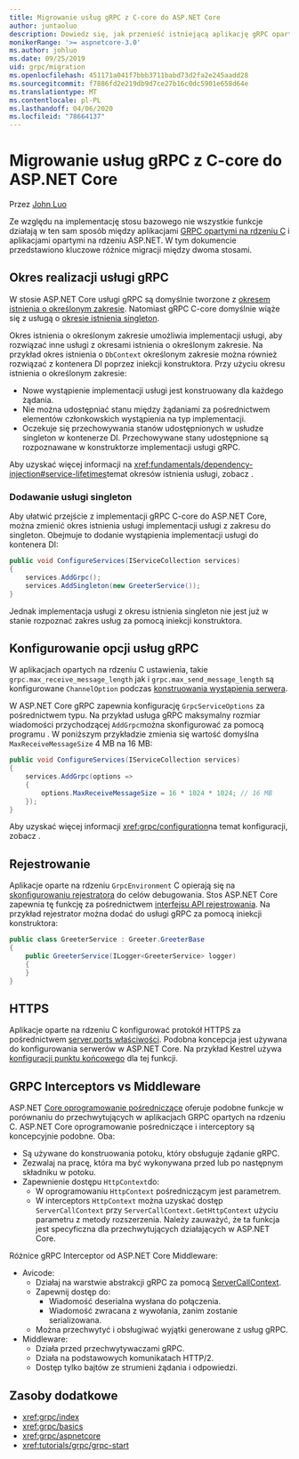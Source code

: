 ```yaml
---
title: Migrowanie usług gRPC z C-core do ASP.NET Core
author: juntaoluo
description: Dowiedz się, jak przenieść istniejącą aplikację gRPC opartą na rdzeniu C, aby działała na stosie ASP.NET Core.
monikerRange: '>= aspnetcore-3.0'
ms.author: johluo
ms.date: 09/25/2019
uid: grpc/migration
ms.openlocfilehash: 451171a041f7bbb3711babd73d2fa2e245aadd28
ms.sourcegitcommit: f7886fd2e219db9d7ce27b16c0dc5901e658d64e
ms.translationtype: MT
ms.contentlocale: pl-PL
ms.lasthandoff: 04/06/2020
ms.locfileid: "78664137"
---
```

# <a name="migrating-grpc-services-from-c-core-to-aspnet-core"></a>Migrowanie usług gRPC z C-core do ASP.NET Core

Przez [John Luo](https://github.com/juntaoluo)

Ze względu na implementację stosu bazowego nie wszystkie funkcje działają w ten sam sposób między aplikacjami [GRPC opartymi na rdzeniu C](https://grpc.io/blog/grpc-stacks) i aplikacjami opartymi na rdzeniu ASP.NET. W tym dokumencie przedstawiono kluczowe różnice migracji między dwoma stosami.

## <a name="grpc-service-implementation-lifetime"></a>Okres realizacji usługi gRPC

W stosie ASP.NET Core usługi gRPC są domyślnie tworzone z [okresem istnienia o określonym zakresie](xref:fundamentals/dependency-injection#service-lifetimes). Natomiast gRPC C-core domyślnie wiąże się z usługą o [okresie istnienia singleton](xref:fundamentals/dependency-injection#service-lifetimes).

Okres istnienia o określonym zakresie umożliwia implementacji usługi, aby rozwiązać inne usługi z okresami istnienia o określonym zakresie. Na przykład okres istnienia o `DbContext` określonym zakresie można również rozwiązać z kontenera DI poprzez iniekcji konstruktora. Przy użyciu okresu istnienia o określonym zakresie:

* Nowe wystąpienie implementacji usługi jest konstruowany dla każdego żądania.
* Nie można udostępniać stanu między żądaniami za pośrednictwem elementów członkowskich wystąpienia na typ implementacji.
* Oczekuje się przechowywania stanów udostępnionych w usłudze singleton w kontenerze DI. Przechowywane stany udostępnione są rozpoznawane w konstruktorze implementacji usługi gRPC.

Aby uzyskać więcej informacji na <xref:fundamentals/dependency-injection#service-lifetimes>temat okresów istnienia usługi, zobacz .

### <a name="add-a-singleton-service"></a>Dodawanie usługi singleton

Aby ułatwić przejście z implementacji gRPC C-core do ASP.NET Core, można zmienić okres istnienia usługi implementacji usługi z zakresu do singleton. Obejmuje to dodanie wystąpienia implementacji usługi do kontenera DI:

```csharp
public void ConfigureServices(IServiceCollection services)
{
    services.AddGrpc();
    services.AddSingleton(new GreeterService());
}
```

Jednak implementacja usługi z okresu istnienia singleton nie jest już w stanie rozpoznać zakres usług za pomocą iniekcji konstruktora.

## <a name="configure-grpc-services-options"></a>Konfigurowanie opcji usług gRPC

W aplikacjach opartych na rdzeniu C ustawienia, takie `grpc.max_receive_message_length` jak i `grpc.max_send_message_length` są konfigurowane `ChannelOption` podczas [konstruowania wystąpienia serwera](https://grpc.io/grpc/csharp/api/Grpc.Core.Server.html#Grpc_Core_Server__ctor_System_Collections_Generic_IEnumerable_Grpc_Core_ChannelOption__).

W ASP.NET Core gRPC zapewnia konfigurację `GrpcServiceOptions` za pośrednictwem typu. Na przykład usługa gRPC maksymalny rozmiar wiadomości przychodzącej `AddGrpc`można skonfigurować za pomocą programu . W poniższym przykładzie zmienia się wartość domyślna `MaxReceiveMessageSize` 4 MB na 16 MB:

```csharp
public void ConfigureServices(IServiceCollection services)
{
    services.AddGrpc(options =>
    {
        options.MaxReceiveMessageSize = 16 * 1024 * 1024; // 16 MB
    });
}
```

Aby uzyskać więcej informacji <xref:grpc/configuration>na temat konfiguracji, zobacz .

## <a name="logging"></a>Rejestrowanie

Aplikacje oparte na rdzeniu `GrpcEnvironment` C opierają się na [skonfigurowaniu rejestratora](https://grpc.io/grpc/csharp/api/Grpc.Core.GrpcEnvironment.html?q=size#Grpc_Core_GrpcEnvironment_SetLogger_Grpc_Core_Logging_ILogger_) do celów debugowania. Stos ASP.NET Core zapewnia tę funkcję za pośrednictwem [interfejsu API rejestrowania](xref:fundamentals/logging/index). Na przykład rejestrator można dodać do usługi gRPC za pomocą iniekcji konstruktora:

```csharp
public class GreeterService : Greeter.GreeterBase
{
    public GreeterService(ILogger<GreeterService> logger)
    {
    }
}
```

## <a name="https"></a>HTTPS

Aplikacje oparte na rdzeniu C konfigurować protokół HTTPS za pośrednictwem [server.ports właściwości](https://grpc.io/grpc/csharp/api/Grpc.Core.Server.html#Grpc_Core_Server_Ports). Podobna koncepcja jest używana do konfigurowania serwerów w ASP.NET Core. Na przykład Kestrel używa [konfiguracji punktu końcowego](xref:fundamentals/servers/kestrel#endpoint-configuration) dla tej funkcji.

## <a name="grpc-interceptors-vs-middleware"></a>GRPC Interceptors vs Middleware

ASP.NET [Core oprogramowanie pośredniczące](xref:fundamentals/middleware/index) oferuje podobne funkcje w porównaniu do przechwytujących w aplikacjach GRPC opartych na rdzeniu C. ASP.NET Core oprogramowanie pośredniczące i interceptory są koncepcyjnie podobne. Oba:

* Są używane do konstruowania potoku, który obsługuje żądanie gRPC.
* Zezwalaj na pracę, która ma być wykonywana przed lub po następnym składniku w potoku.
* Zapewnienie dostępu `HttpContext`do:
  * W oprogramowaniu `HttpContext` pośredniczącym jest parametrem.
  * W interceptors `HttpContext` można uzyskać dostęp `ServerCallContext` przy `ServerCallContext.GetHttpContext` użyciu parametru z metody rozszerzenia. Należy zauważyć, że ta funkcja jest specyficzna dla przechwytujących działających w ASP.NET Core.

Różnice gRPC Interceptor od ASP.NET Core Middleware:

* Avicode:
  * Działaj na warstwie abstrakcji gRPC za pomocą [ServerCallContext](https://grpc.io/grpc/csharp/api/Grpc.Core.ServerCallContext.html).
  * Zapewnij dostęp do:
    * Wiadomość deserialna wysłana do połączenia.
    * Wiadomość zwracana z wywołania, zanim zostanie serializowana.
  * Można przechwytyć i obsługiwać wyjątki generowane z usług gRPC.
* Middleware:
  * Działa przed przechwytywaczami gRPC.
  * Działa na podstawowych komunikatach HTTP/2.
  * Dostęp tylko bajtów ze strumieni żądania i odpowiedzi.

## <a name="additional-resources"></a>Zasoby dodatkowe

* <xref:grpc/index>
* <xref:grpc/basics>
* <xref:grpc/aspnetcore>
* <xref:tutorials/grpc/grpc-start>
